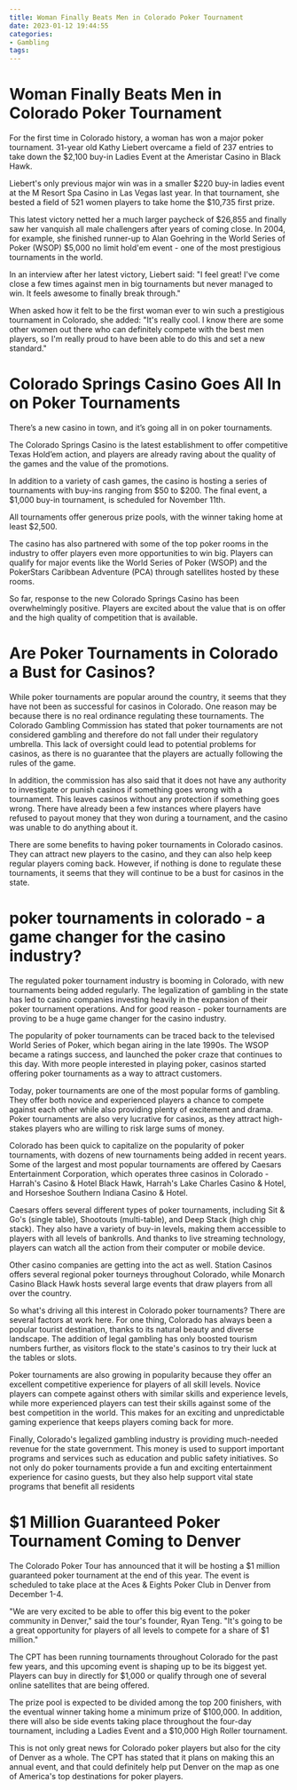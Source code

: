 ```yaml
---
title: Woman Finally Beats Men in Colorado Poker Tournament 
date: 2023-01-12 19:44:55
categories:
- Gambling
tags:
---
```



#  Woman Finally Beats Men in Colorado Poker Tournament 

For the first time in Colorado history, a woman has won a major poker tournament. 31-year old Kathy Liebert overcame a field of 237 entries to take down the $2,100 buy-in Ladies Event at the Ameristar Casino in Black Hawk.

Liebert's only previous major win was in a smaller $220 buy-in ladies event at the M Resort Spa Casino in Las Vegas last year. In that tournament, she bested a field of 521 women players to take home the $10,735 first prize.

This latest victory netted her a much larger paycheck of $26,855 and finally saw her vanquish all male challengers after years of coming close. In 2004, for example, she finished runner-up to Alan Goehring in the World Series of Poker (WSOP) $5,000 no limit hold'em event - one of the most prestigious tournaments in the world.

In an interview after her latest victory, Liebert said: "I feel great! I've come close a few times against men in big tournaments but never managed to win. It feels awesome to finally break through."

When asked how it felt to be the first woman ever to win such a prestigious tournament in Colorado, she added: "It's really cool. I know there are some other women out there who can definitely compete with the best men players, so I'm really proud to have been able to do this and set a new standard."

#  Colorado Springs Casino Goes All In on Poker Tournaments 

There’s a new casino in town, and it’s going all in on poker tournaments.

The Colorado Springs Casino is the latest establishment to offer competitive Texas Hold’em action, and players are already raving about the quality of the games and the value of the promotions.

In addition to a variety of cash games, the casino is hosting a series of tournaments with buy-ins ranging from $50 to $200. The final event, a $1,000 buy-in tournament, is scheduled for November 11th.

All tournaments offer generous prize pools, with the winner taking home at least $2,500.

The casino has also partnered with some of the top poker rooms in the industry to offer players even more opportunities to win big. Players can qualify for major events like the World Series of Poker (WSOP) and the PokerStars Caribbean Adventure (PCA) through satellites hosted by these rooms.

So far, response to the new Colorado Springs Casino has been overwhelmingly positive. Players are excited about the value that is on offer and the high quality of competition that is available.

#  Are Poker Tournaments in Colorado a Bust for Casinos? 

While poker tournaments are popular around the country, it seems that they have not been as successful for casinos in Colorado. One reason may be because there is no real ordinance regulating these tournaments. The Colorado Gambling Commission has stated that poker tournaments are not considered gambling and therefore do not fall under their regulatory umbrella. This lack of oversight could lead to potential problems for casinos, as there is no guarantee that the players are actually following the rules of the game.

In addition, the commission has also said that it does not have any authority to investigate or punish casinos if something goes wrong with a tournament. This leaves casinos without any protection if something goes wrong. There have already been a few instances where players have refused to payout money that they won during a tournament, and the casino was unable to do anything about it.

There are some benefits to having poker tournaments in Colorado casinos. They can attract new players to the casino, and they can also help keep regular players coming back. However, if nothing is done to regulate these tournaments, it seems that they will continue to be a bust for casinos in the state.

#  poker tournaments in colorado - a game changer for the casino industry? 

The regulated poker tournament industry is booming in Colorado, with new tournaments being added regularly. The legalization of gambling in the state has led to casino companies investing heavily in the expansion of their poker tournament operations. And for good reason - poker tournaments are proving to be a huge game changer for the casino industry.

The popularity of poker tournaments can be traced back to the televised World Series of Poker, which began airing in the late 1990s. The WSOP became a ratings success, and launched the poker craze that continues to this day. With more people interested in playing poker, casinos started offering poker tournaments as a way to attract customers.

Today, poker tournaments are one of the most popular forms of gambling. They offer both novice and experienced players a chance to compete against each other while also providing plenty of excitement and drama. Poker tournaments are also very lucrative for casinos, as they attract high-stakes players who are willing to risk large sums of money.

Colorado has been quick to capitalize on the popularity of poker tournaments, with dozens of new tournaments being added in recent years. Some of the largest and most popular tournaments are offered by Caesars Entertainment Corporation, which operates three casinos in Colorado - Harrah's Casino & Hotel Black Hawk, Harrah's Lake Charles Casino & Hotel, and Horseshoe Southern Indiana Casino & Hotel.

Caesars offers several different types of poker tournaments, including Sit & Go's (single table), Shootouts (multi-table), and Deep Stack (high chip stack). They also have a variety of buy-in levels, making them accessible to players with all levels of bankrolls. And thanks to live streaming technology, players can watch all the action from their computer or mobile device.

Other casino companies are getting into the act as well. Station Casinos offers several regional poker tourneys throughout Colorado, while Monarch Casino Black Hawk hosts several large events that draw players from all over the country.

So what's driving all this interest in Colorado poker tournaments? There are several factors at work here. For one thing, Colorado has always been a popular tourist destination, thanks to its natural beauty and diverse landscape. The addition of legal gambling has only boosted tourism numbers further, as visitors flock to the state's casinos to try their luck at the tables or slots.

Poker tournaments are also growing in popularity because they offer an excellent competitive experience for players of all skill levels. Novice players can compete against others with similar skills and experience levels, while more experienced players can test their skills against some of the best competition in the world. This makes for an exciting and unpredictable gaming experience that keeps players coming back for more.

Finally, Colorado's legalized gambling industry is providing much-needed revenue for the state government. This money is used to support important programs and services such as education and public safety initiatives. So not only do poker tournaments provide a fun and exciting entertainment experience for casino guests, but they also help support vital state programs that benefit all residents

#  $1 Million Guaranteed Poker Tournament Coming to Denver

The Colorado Poker Tour has announced that it will be hosting a $1 million guaranteed poker tournament at the end of this year. The event is scheduled to take place at the Aces & Eights Poker Club in Denver from December 1-4.

"We are very excited to be able to offer this big event to the poker community in Denver," said the tour's founder, Ryan Teng. "It's going to be a great opportunity for players of all levels to compete for a share of $1 million."

The CPT has been running tournaments throughout Colorado for the past few years, and this upcoming event is shaping up to be its biggest yet. Players can buy in directly for $1,000 or qualify through one of several online satellites that are being offered.

The prize pool is expected to be divided among the top 200 finishers, with the eventual winner taking home a minimum prize of $100,000. In addition, there will also be side events taking place throughout the four-day tournament, including a Ladies Event and a $10,000 High Roller tournament.

This is not only great news for Colorado poker players but also for the city of Denver as a whole. The CPT has stated that it plans on making this an annual event, and that could definitely help put Denver on the map as one of America's top destinations for poker players.